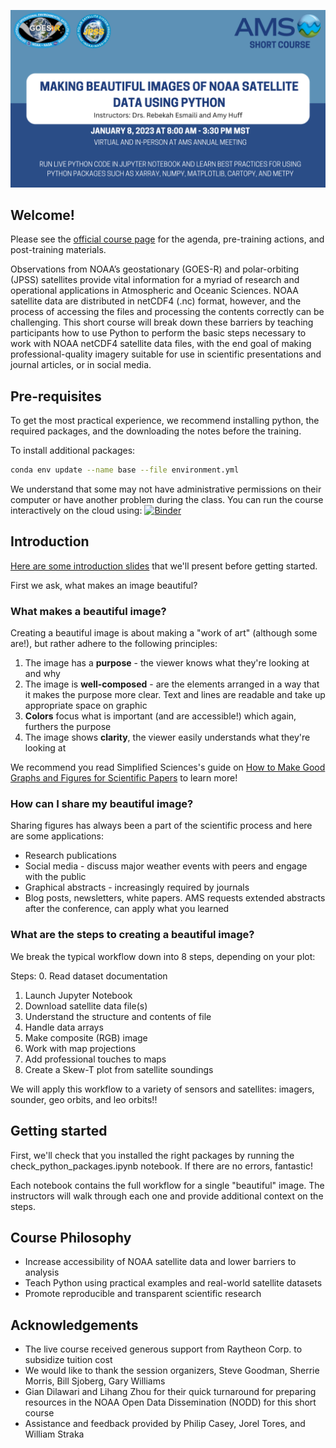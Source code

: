 ![2023 AMS GOES-R/JPSS Short Course: Making Beautiful Images of NOAA Satellite Data using Python](img/logo.png)


## Welcome!
Please see the [official course page](https://www.star.nesdis.noaa.gov/atmospheric-composition-training/training_AMS_Short_Course_2023.php) for the agenda, pre-training actions, and post-training materials.

Observations from NOAA’s geostationary (GOES-R) and polar-orbiting (JPSS) satellites provide vital information for a myriad of research and operational applications in Atmospheric and Oceanic Sciences. NOAA satellite data are distributed in netCDF4 (.nc) format, however, and the process of accessing the files and processing the contents correctly can be challenging. This short course will break down these barriers by teaching participants how to use Python to perform the basic steps necessary to work with NOAA netCDF4 satellite data files, with the end goal of making professional-quality imagery suitable for use in scientific presentations and journal articles, or in social media. 

## Pre-requisites
To get the most practical experience, we recommend installing python, the required packages, and the downloading the notes before the training. 

To install additional packages:

```bash
conda env update --name base --file environment.yml
```

We understand that some may not have administrative permissions on their computer or have another problem during the class. You can run the course interactively on the cloud using: [![Binder](https://mybinder.org/badge_logo.svg)](https://mybinder.org/v2/gh/modern-tools-workshop/AMS-python-workshop-2023.git/HEAD)

## Introduction

[Here are some introduction slides](https://www.canva.com/design/DAFU3XviLUM/mkORYrU5Zu7hGTyPo9mgEw/view?utm_content=DAFU3XviLUM&utm_campaign=designshare&utm_medium=link&utm_source=publishpresent) that we'll present before getting started.

First we ask, what makes an image beautiful? 

### What makes a beautiful image?
Creating a beautiful image is about making a "work of art" (although some are!), but rather adhere to the following principles:

1. The image has a **purpose** - the viewer knows what they're looking at and why
2. The image is **well-composed** - are the elements arranged in a way that it makes the purpose more clear. Text and lines are readable and take up appropriate space on graphic
3. **Colors** focus what is important (and are accessible!) which again, furthers the purpose
4. The image shows **clarity**, the viewer easily understands what they're looking at

 We recommend you read Simplified Sciences's guide on [How to Make Good Graphs and Figures for Scientific Papers](https://www.simplifiedsciencepublishing.com/resources/how-to-make-good-graphs-and-figures-for-scientific-papers) to learn more!

### How can I share my beautiful image?
Sharing figures has always been a part of the scientific process and here are some applications:

* Research publications
* Social media - discuss major weather events with peers and engage with the public
* Graphical abstracts - increasingly required by journals
* Blog posts, newsletters, white papers. AMS requests extended abstracts after the conference, can apply what you learned

### What are the steps to creating a beautiful image?
We break the typical workflow down into 8 steps, depending on your plot:

Steps:
0. Read dataset  documentation
1. Launch Jupyter Notebook
2. Download satellite data file(s)
3. Understand the structure and contents of file
4. Handle data arrays
5. Make composite (RGB) image
6. Work with map projections
7. Add professional touches to maps
8. Create a Skew-T plot from satellite soundings

We will apply this workflow to a variety of sensors and satellites: imagers, sounder, geo orbits, and leo orbits!!

## Getting started

First, we'll check that you installed the right packages by running the check_python_packages.ipynb notebook. If there are no errors, fantastic!

Each notebook contains the full workflow for a single "beautiful" image. The instructors will walk through each one and provide additional context on the steps.

## Course Philosophy

* Increase accessibility of NOAA satellite data and lower barriers to analysis
* Teach Python using practical examples and real-world satellite datasets
* Promote reproducible and transparent scientific research

## Acknowledgements

* The live course received generous support from Raytheon Corp. to subsidize tuition cost
* We would like to thank the session organizers, Steve Goodman, Sherrie Morris, Bill Sjoberg, Gary Williams
* Gian Dilawari and Lihang Zhou for their quick turnaround for preparing resources in the NOAA Open Data Dissemination (NODD) for this short course
* Assistance and feedback provided by Philip Casey, Jorel Tores, and William Straka
